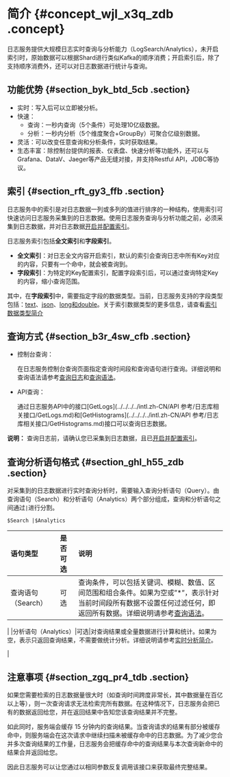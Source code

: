 # 简介 {#concept_wjl_x3q_zdb .concept}

日志服务提供大规模日志实时查询与分析能力（LogSearch/Analytics），未开启索引时，原始数据可以根据Shard进行类似Kafka的顺序消费；开启索引后，除了支持顺序消费外，还可以对日志数据进行统计与查询。

## 功能优势 {#section_byk_btd_5cb .section}

-   实时：写入后可以立即被分析。
-   快速：
    -   查询：一秒内查询（5个条件）可处理10亿级数据。
    -   分析：一秒内分析（5个维度聚合+GroupBy）可聚合亿级别数据。
-   灵活：可以改变任意查询和分析条件，实时获取结果。
-   生态丰富：除控制台提供的报表、仪表盘、快速分析等功能外，还可以与Grafana、DataV、Jaeger等产品无缝对接，并支持Restful API，JDBC等协议。

## 索引 {#section_rft_gy3_ffb .section}

日志服务中的索引是对日志数据一列或多列的值进行排序的一种结构，使用索引可快速访问日志服务采集到的日志数据。使用日志服务查询与分析功能之前，必须采集到日志数据，并对日志数据[开启并配置索引](intl.zh-CN/用户指南/索引与查询/开启并配置索引.md)。

日志服务索引包括**全文索引**和**字段索引**。

-   **全文索引**：对日志全文内容开启索引，默认的索引会查询日志中所有Key对应的内容，只要有一个命中，就会被查询到。
-   **字段索引**：为特定的Key配置索引，配置字段索引后，可以通过查询特定Key的内容，缩小查询范围。

其中，在**字段索引**中，需要指定字段的数据类型。当前，日志服务支持的字段类型包括：[text](intl.zh-CN/用户指南/索引与查询/索引数据类型/文本类型.md)、[json](intl.zh-CN/用户指南/索引与查询/索引数据类型/Json类型.md)、[long和double](intl.zh-CN/用户指南/索引与查询/索引数据类型/数值类型.md)。关于索引数据类型的更多信息，请查看[索引数据类型简介](intl.zh-CN/用户指南/索引与查询/索引数据类型/简介.md)

## 查询方式 {#section_b3r_4sw_cfb .section}

-   控制台查询：

    在日志服务控制台查询页面指定查询时间段和查询语句进行查询。详细说明和查询语法请参考[查询日志](intl.zh-CN/用户指南/索引与查询/查询日志.md)和[查询语法](intl.zh-CN/用户指南/索引与查询/查询语法.md)。

-   API查询：

    通过日志服务API中的接口[GetLogs](../../../../intl.zh-CN/API 参考/日志库相关接口/GetLogs.md)和[GetHistograms](../../../../intl.zh-CN/API 参考/日志库相关接口/GetHistograms.md)接口可以查询日志数据。


**说明：** 查询日志前，请确认您已采集到日志数据，且已[开启并配置索引](intl.zh-CN/用户指南/索引与查询/开启并配置索引.md)。

## 查询分析语句格式 {#section_ghl_h55_zdb .section}

对采集到的日志数据进行实时查询分析时，需要输入查询分析语句（Query）。由查询语句（Search）和分析语句（Analytics）两个部分组成，查询和分析语句之间通过`|`进行分割。

```
$Search |$Analytics
```

|语句类型|是否可选|说明|
|:---|:---|:-|
|查询语句（Search）|可选|查询条件，可以包括关键词、模糊、数值、区间范围和组合条件。如果为空或”\*”，表示针对当前时间段所有数据不设置任何过滤任何，即返回所有数据。详细说明请参考[查询语法](intl.zh-CN/用户指南/索引与查询/查询语法.md)。

|
|分析语句（Analytics）|可选|对查询结果或全量数据进行计算和统计。如果为空，表示只返回查询结果，不需要做统计分析。详细说明请参考[实时分析简介](intl.zh-CN/用户指南/实时分析/实时分析简介.md)。

|

## 注意事项 {#section_zgq_pr4_tdb .section}

如果您需要检索的日志数据量很大时（如查询时间跨度非常长，其中数据量在百亿以上等），则一次查询请求无法检索完所有数据。在这种情况下，日志服务会把已有的数据返回给您，并在返回结果中告知您该查询结果并不完整。

如此同时，服务端会缓存 15 分钟内的查询结果。当查询请求的结果有部分被缓存命中，则服务端会在这次请求中继续扫描未被缓存命中的日志数据。为了减少您合并多次查询结果的工作量，日志服务会把缓存命中的查询结果与本次查询新命中的结果合并返回给您。

因此日志服务可以让您通过以相同参数反复调用该接口来获取最终完整结果。


